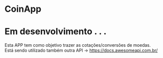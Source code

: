 # CoinApp
# Em desenvolvimento . . . 

Esta APP tem como objetivo trazer as cotações/conversões de moedas.
Está sendo utilizado também outra API -> https://docs.awesomeapi.com.br/
